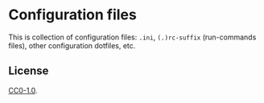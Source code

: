# Configuration files

This is collection of configuration files: `.ini`, `(.)rc-suffix` (run-commands files), other configuration dotfiles, etc.

## License

[CC0-1.0](./LICENSE).

